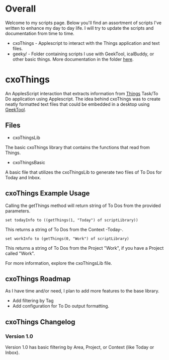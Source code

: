 # Overall

Welcome to my scripts page. Below you'll find an assortment of scripts I've written to enhance my day to day life. I will try to update the scripts and documentation from time to time.

* cxoThings - Applescript to interact with the Things application and text files.
* geeky/ - Folder containing scripts I use with GeekTool, icalBuddy, or other basic things. More documentation in the folder [here](/geeky/Readme.md).

# cxoThings

An ApplesScript interaction that extracts information from [Things](http://culturedcode.com/) Task/To Do application using Applescript. The idea behind cxoThings was to create neatly formatted text files that could be embedded in a desktop using [GeekTool](http://projects.tynsoe.org/en/geektool/). 

## Files

* cxoThingsLib 

The basic cxoThings library that contains the functions that read from Things.

* cxoThingsBasic

A basic file that utilizes the cxoThingsLib to generate two files of To Dos for Today and Inbox.

## cxoThings Example Usage

Calling the getThings method will return string of To Dos from the provided parameters.

    set todayInfo to ((getThings(1, "Today") of scriptLibrary))

This returns a string of To Dos from the Context -Today-.

    set workInfo to (getThings(0, "Work") of scriptLibrary)
    

This returns a string of To Dos from the Project "Work", if you have a Project called "Work".

For more information, explore the cxoThingsLib file.

## cxoThings Roadmap

As I have time and/or need, I plan to add more features to the base library.

* Add filtering by Tag
* Add configuration for To Do output formatting.

## cxoThings Changelog

### Version 1.0

Version 1.0 has basic filtering by Area, Project, or Context (like Today or Inbox).  